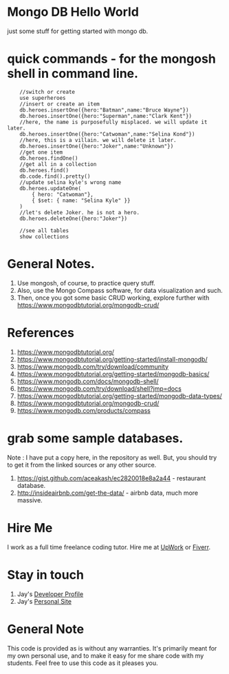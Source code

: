 # Mongo DB Hello World

just some stuff for getting started with mongo db.

# quick commands - for the mongosh shell in command line.

```
    //switch or create 
    use superheroes
    //insert or create an item
    db.heroes.insertOne({hero:"Batman",name:"Bruce Wayne"})
    db.heroes.insertOne({hero:"Superman",name:"Clark Kent"})
    //here, the name is purposefully misplaced. we will update it later.
    db.heroes.insertOne({hero:"Catwoman",name:"Selina Kond"})
    //here, this is a villain. we will delete it later.
    db.heroes.insertOne({hero:"Joker",name:"Unknown"})
    //get one item
    db.heroes.findOne()
    //get all in a collection
    db.heroes.find()
    db.code.find().pretty()
    //update selina kyle's wrong name
    db.heroes.updateOne(
        { hero: "Catwoman"}, 
        { $set: { name: "Selina Kyle" }}
    )   
    //let's delete Joker. he is not a hero.
    db.heroes.deleteOne({hero:"Joker"}) 

    //see all tables 
    show collections
```

# General Notes.

1. Use mongosh, of course, to practice query stuff.
1. Also, use the Mongo Compass software, for data visualization and such. 
1. Then, once you got some basic CRUD working, explore further with https://www.mongodbtutorial.org/mongodb-crud/

# References

1. https://www.mongodbtutorial.org/
1. https://www.mongodbtutorial.org/getting-started/install-mongodb/
1. https://www.mongodb.com/try/download/community
1. https://www.mongodbtutorial.org/getting-started/mongodb-basics/
1. https://www.mongodb.com/docs/mongodb-shell/
1. https://www.mongodb.com/try/download/shell?jmp=docs
1. https://www.mongodbtutorial.org/getting-started/mongodb-data-types/
1. https://www.mongodbtutorial.org/mongodb-crud/
1. https://www.mongodb.com/products/compass

# grab some sample databases.

Note : I have put a copy here, in the repository as well. But, you should try to get it from the linked sources or any other source. 

1. https://gist.github.com/aceakash/ec2820018e8a2a44 - restaurant database. 
1. http://insideairbnb.com/get-the-data/ - airbnb data, much more massive. 

# Hire Me

I work as a full time freelance coding tutor. Hire me at [UpWork](https://www.upwork.com/fl/vijayasimhabr) or [Fiverr](https://www.fiverr.com/jay_codeguy). 

# Stay in touch

1. Jay's [Developer Profile](https://jay-study-nildana.github.io/developerprofile)
1. Jay's [Personal Site](https://stories.thechalakas.com/)

# General Note

This code is provided as is without any warranties. It's primarily meant for my own personal use, and to make it easy for me share code with my students. Feel free to use this code as it pleases you.